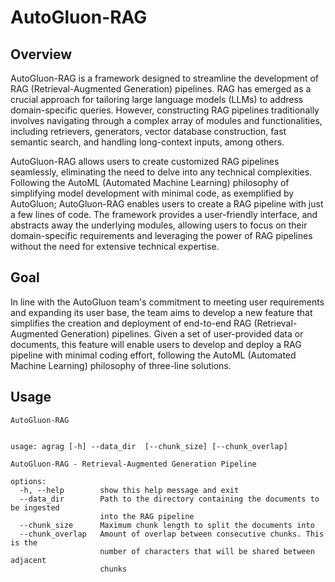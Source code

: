 # AutoGluon-RAG

## Overview
AutoGluon-RAG is a framework designed to streamline the development of RAG (Retrieval-Augmented Generation) pipelines. RAG has emerged as a crucial approach for tailoring large language models (LLMs) to address domain-specific queries. However, constructing RAG pipelines traditionally involves navigating through a complex array of modules and functionalities, including retrievers, generators, vector database construction, fast semantic search, and handling long-context inputs, among others.

AutoGluon-RAG allows users to create customized RAG pipelines seamlessly, eliminating the need to delve into any technical complexities. Following the AutoML (Automated Machine Learning) philosophy of simplifying model development with minimal code, as exemplified by AutoGluon; AutoGluon-RAG enables users to create a RAG pipeline with just a few lines of code. The framework provides a user-friendly interface, and abstracts away the underlying modules, allowing users to focus on their domain-specific requirements and leveraging the power of RAG pipelines without the need for extensive technical expertise. 

## Goal
In line with the AutoGluon team's commitment to meeting user requirements and expanding its user base, the team aims to develop a new feature that simplifies the creation and deployment of end-to-end RAG (Retrieval-Augmented Generation) pipelines. Given a set of user-provided data or documents, this feature will enable users to develop and deploy a RAG pipeline with minimal coding effort, following the AutoML (Automated Machine Learning) philosophy of three-line solutions.

## Usage
```
AutoGluon-RAG


usage: agrag [-h] --data_dir  [--chunk_size] [--chunk_overlap]

AutoGluon-RAG - Retrieval-Augmented Generation Pipeline

options:
  -h, --help        show this help message and exit
  --data_dir        Path to the directory containing the documents to be ingested
                    into the RAG pipeline
  --chunk_size      Maximum chunk length to split the documents into
  --chunk_overlap   Amount of overlap between consecutive chunks. This is the
                    number of characters that will be shared between adjacent
                    chunks
```
